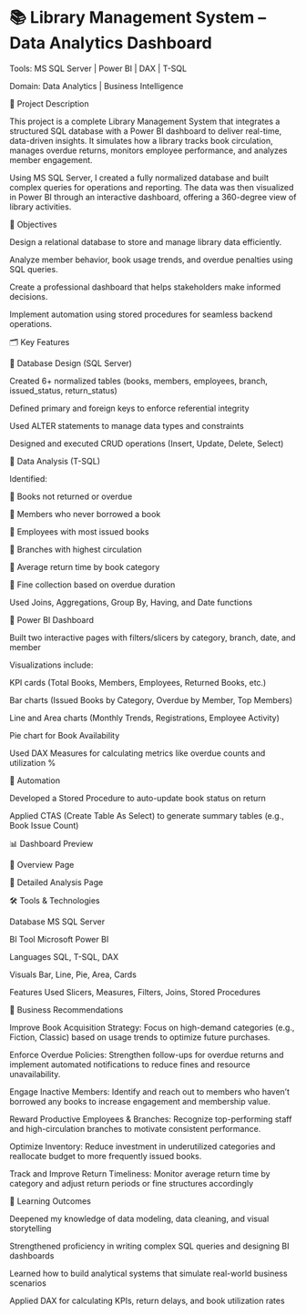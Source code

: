 # 📚 Library Management System – Data Analytics Dashboard

Tools: MS SQL Server | Power BI | DAX | T-SQL

Domain: Data Analytics | Business Intelligence

🧾 Project Description

This project is a complete Library Management System that integrates a structured SQL database with a Power BI dashboard to deliver real-time, data-driven insights. It simulates how a library tracks book circulation, manages overdue returns, monitors employee performance, and analyzes member engagement.

Using MS SQL Server, I created a fully normalized database and built complex queries for operations and reporting. The data was then visualized in Power BI through an interactive dashboard, offering a 360-degree view of library activities.

🎯 Objectives

Design a relational database to store and manage library data efficiently.

Analyze member behavior, book usage trends, and overdue penalties using SQL queries.

Create a professional dashboard that helps stakeholders make informed decisions.

Implement automation using stored procedures for seamless backend operations.

🗂️ Key Features

🔸 Database Design (SQL Server)

Created 6+ normalized tables (books, members, employees, branch, issued_status, return_status)

Defined primary and foreign keys to enforce referential integrity

Used ALTER statements to manage data types and constraints

Designed and executed CRUD operations (Insert, Update, Delete, Select)

🔸 Data Analysis (T-SQL)

Identified:

📌 Books not returned or overdue

📌 Members who never borrowed a book

📌 Employees with most issued books

📌 Branches with highest circulation

📌 Average return time by book category

📌 Fine collection based on overdue duration

Used Joins, Aggregations, Group By, Having, and Date functions

🔸 Power BI Dashboard

Built two interactive pages with filters/slicers by category, branch, date, and member

Visualizations include:

KPI cards (Total Books, Members, Employees, Returned Books, etc.)

Bar charts (Issued Books by Category, Overdue by Member, Top Members)

Line and Area charts (Monthly Trends, Registrations, Employee Activity)

Pie chart for Book Availability

Used DAX Measures for calculating metrics like overdue counts and utilization %

🔸 Automation

Developed a Stored Procedure to auto-update book status on return

Applied CTAS (Create Table As Select) to generate summary tables (e.g., Book Issue Count)

📊 Dashboard Preview

📌 Overview Page

📌 Detailed Analysis Page

🛠️ Tools & Technologies

Database	MS SQL Server

BI Tool	Microsoft Power BI

Languages	SQL, T-SQL, DAX

Visuals	Bar, Line, Pie, Area, Cards

Features Used	Slicers, Measures, Filters, Joins, Stored Procedures

💼 Business Recommendations

Improve Book Acquisition Strategy: 
Focus on high-demand categories (e.g., Fiction, Classic) based on usage trends to optimize future purchases.

Enforce Overdue Policies:
Strengthen follow-ups for overdue returns and implement automated notifications to reduce fines and resource unavailability.

Engage Inactive Members:
Identify and reach out to members who haven’t borrowed any books to increase engagement and membership value.

Reward Productive Employees & Branches:
Recognize top-performing staff and high-circulation branches to motivate consistent performance.

Optimize Inventory:
Reduce investment in underutilized categories and reallocate budget to more frequently issued books.

Track and Improve Return Timeliness:
Monitor average return time by category and adjust return periods or fine structures accordingly

📘 Learning Outcomes

Deepened my knowledge of data modeling, data cleaning, and visual storytelling

Strengthened proficiency in writing complex SQL queries and designing BI dashboards

Learned how to build analytical systems that simulate real-world business scenarios

Applied DAX for calculating KPIs, return delays, and book utilization rates

